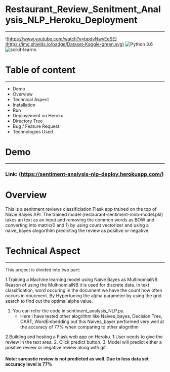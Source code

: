 
# Restaurant_Review_Senitment_Analysis_NLP_Heroku_Deployment
---
![https://www.youtube.com/watch?v=bpdvNwvEeSE](https://img.shields.io/badge/Dataset-Kaggle-green.svg) ![Python 3.6](https://img.shields.io/badge/Python-3.6-Pink.svg) ![scikit-learnn](https://img.shields.io/badge/Library-Scikit_Learn-orange.svg)

# Table of content
---
- Demo
- Overview
- Technical Aspect
- Installation
- Run
- Deployement on Heroku
- Directory Tree
- Bug / Feature Request
- Technologies Used

# Demo
---
### Link: (https://sentiment-analysis-nlp-deploy.herokuapp.com/)

# Overview

This is a senitment reviews classificiation Flask app trained on the top of Navie Baiyes API. The trained model (restaurant-sentiment-mnb-model.pkl) takes an text as an input and removing the common words as BOW and converting into matrix(0 and 1) by using count vectorizer and using a naive_bayes alogorthim predicting the review as positive or negative.

# Technical Aspect
---

This project is divided into two part:

1.Training a Machine learning model using Naive Bayes as MultinomialNB. Reason of using the MultinomialNB it is used for discrete data. In text classification, word occuring in  the document we have the count how often occurs in doucment. By Hypertuning the alpha parameter by using the grid search to find out the optimal alpha value.
 1. You can refer the code in sentiment_analysis_NLP.py.
    - Here i have tested other alogrithm like Naives_bayes, Decision Tree, CART, WordEmbedding out this Naives_bayer performed very well at the accuracy of 77% when comparing to other alogrithm
 
 2.Building and hosting a Flask web app on Heroku.
  1.User needs to give the review in the text area.
  2. Click predict button.
  3. Model will predict either a positive review or negative review along with gif.
  #### Note: sarcastic review is not predicted as well. Due to less data set accuracy level is 77%  
